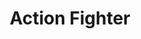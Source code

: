 ---
layout: video
series: Angry Video Game Nerd - Bad Game Cover Art
episode: 4
title: "Action Fighter"
permalink: /avgn/bad-game-cover-art-4
video_id: ZTCvRn3T4GA
release_date: 2015-12-04
mike_notes:
toggle: off
special: bad-covers
special_id: "Bad Game Cover Art Videos"
platforms:
  - Sega Master System
---